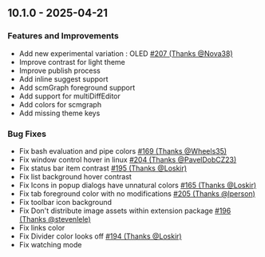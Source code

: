 ## 10.1.0 - 2025-04-21

### Features and Improvements

- Add new experimental variation : OLED [#207 (Thanks @Nova38)](https://github.com/BeardedBear/bearded-theme/issues/207)
- Improve contrast for light theme
- Improve publish process
- Add inline suggest support
- Add scmGraph foreground support
- Add support for multiDiffEditor
- Add colors for scmgraph
- Add missing theme keys

### Bug Fixes

- Fix bash evaluation and pipe colors [#169 (Thanks @Wheels35)](https://github.com/BeardedBear/bearded-theme/issues/169)
- Fix window control hover in linux [#204 (Thanks @PavelDobCZ23)](https://github.com/BeardedBear/bearded-theme/issues/204)
- Fix status bar item contrast [#195 (Thanks @Loskir)](https://github.com/BeardedBear/bearded-theme/issues/195)
- Fix list background hover contrast
- Fix Icons in popup dialogs have unnatural colors [#165 (Thanks @Loskir)](https://github.com/BeardedBear/bearded-theme/issues/165)
- Fix tab foreground color with no modifications [#205 (Thanks @lperson)](https://github.com/BeardedBear/bearded-theme/issues/205)
- Fix toolbar icon background
- Fix Don't distribute image assets within extension package [#196 (Thanks @stevenlele)](https://github.com/BeardedBear/bearded-theme/issues/196)
- Fix links color
- Fix Divider color looks off [#194 (Thanks @Loskir)](https://github.com/BeardedBear/bearded-theme/issues/194)
- Fix watching mode

